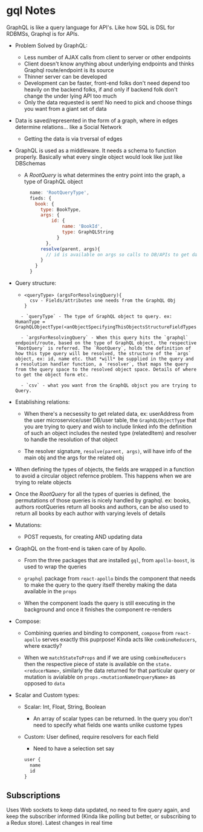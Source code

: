 # gql Notes

GraphQL is like a query language for API's. Like how SQL is DSL for RDBMSs, Graphql is for APIs.

- Problem Solved by GraphQL:
  - Less number of AJAX calls from client to server or other endpoints
  - Client doesn't know anything about underlying endpoints and thinks Graphql route/endpoint is its source
  - Thinner server can be developed
  - Development can be faster, front-end folks don't need depend too heavily on the backend folks, if and only if backend folk don't change the under lying API too much
  - Only the data requested is sent! No need to pick and choose things you want from a giant set of data

- Data is saved/represented in the form of a graph, where in edges determine relations... like a Social Network
  - Getting the data is via trversal of edges

- GraphQL is used as a middleware. It needs a schema to function properly. Basically what every single object would look like just like DBSchemas
  - A _RootQuery_ is what determines the entry point into the graph, a type of GraphQL object
    ```javascript
      name: 'RootQueryType',
      fieds: {
        book: {
          type: BookType,
          args: {
              id: {
                  name: 'BookId',
                  type: GraphQLString
                }
            },
          resolve(parent, args){
            // id is available on args so calls to DB/APIs to get data from
          }
        }
      }
    ```

- Query structure:
  - ```
    <queryType> (argsForResolvingQuery){
      csv - Fields/attributes one needs from the GraphQL Obj
    }
  ```
    - `queryType` - The type of GraphQL object to query. ex: HumanType = GraphQLObjectType(<anObjectSpecifyingThisObjectsStructureFieldTypes>)

    - `argsForResolvingQuery` - When this query hits the `graphql` endpoint/route, based on the type of GraphQL object, the respective `RootQuery` is referred. The `RootQuery`, holds the definition of how this type query will be resolved, the structure of the `args` object, ex: id, name etc. that *will* be supplied in the query and a resolution handler function, a `resolver`, that maps the query from the query space to the resolved object space. Details of where to get the object form etc.

    - `csv` - what you want from the GraphQL objsct you are trying to Query.

- Establishing relations:
  - When there's a necsessity to get related data, ex: userAddress from the user microservice/user DB/user table, the `GraphQLObjectType` that you are trying to query and wish to include linked info the definition of such an object includes the nested type (relatedItem) and resolver to handle the resolution of that object

  - The resolver signature, `resolve(parent, args)`, will have info of the main obj and the args for the related obj

- When defining the types of objects, the fields are wrapped in a function to avoid a circular object refernce problem. This happens when we are trying to relate objects

- Once the _RootQuery_ for all the types of queries is defined, the permutations of those queries is nicely handled by graphql. ex: books, authors rootQueries return all books and authors, can be also used to return all books by each author with varying levels of details

- Mutations:
  - POST requests, for creating AND updating data

- GraphQL on the front-end is taken care of by Apollo.
  - From the three packages that are installed `gql`, from `apollo-boost`, is used to wrap the queries

  - `graphql` package from `react-apollo` binds the component that needs to make the query to the query itself thereby making the data available in the `props`

  - When the component loads the query is still executing in the background and once it finishes the component re-renders

- Compose:
  - Combining queries and binding to component, `compose` from `react-apollo` serves exactly this puprpose! Kinda acts like `combineReducers`, where exactly?

  - When we `matchStateToProps` and if we are using `combineReducers` then the respective piece of state is available on the `state.<reducerName>`, similarly the data returned for that particular query or mutation is avialable on `props.<mutationNameOrqueryName>` as opposed to `data`

- Scalar and Custom types:
  - Scalar: Int, Float, String, Boolean
    - An array of scalar types can be returned. In the query you don't need to specify what fields one wants unlike custome types

  - Custom: User defined, require resolvers for each field
    - Need to have a selection set say

    ```javascript
    user {
      name
      id
    }
    ```

## Subscriptions

  Uses Web sockets to keep data updated, no need to fire query again, and keep the subscriber informed (Kinda like polling but better, or subscribing to a Redux store). Latest changes in real time
